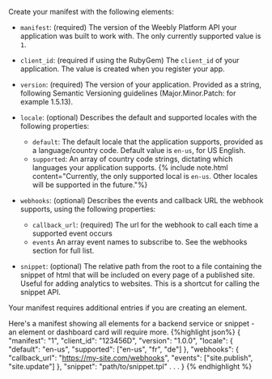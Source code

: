 Create your manifest with the following elements:

* `manifest`: (required)
   The version of the Weebly Platform API your application was built to work with.  The only currently supported value is `1`.

* `client_id`: (required if using the RubyGem) <!--todo: link-->
   The `client_id` of your application. The value is created when you register<!--todo: link--> your app.

* `version`: (required)
   The version of your application.  Provided as a string, following Semantic Versioning guidelines (Major.Minor.Patch: for example 1.5.13).

* `locale`: (optional)
   Describes the default and supported locales with the following properties:
   * `default`: The default locale that the application supports, provided as a language/country code. Default value is `en-us`, for US English.
   * `supported`: An array of country code strings, dictating which languages your application supports.
      {% include note.html content="Currently, the only supported local is `en-us`. Other locales will be supported in the future."%}

* `webhooks`: (optional)
   Describes the events and callback URL the webhook supports, using the following properties:
   * `callback_url`: (required)
      The url for the webhook to call each time a supported event occurs
   * `events`
      An array event names to subscribe to. See the webhooks section for full list.

* `snippet`: (optional)
   The relative path from the root to a file containing the snippet of html that will be included on every page of a published site. Useful for adding analytics to websites. This is a shortcut for calling the snippet API.

​Your manifest requires additional entries if you are creating an element.<!--todo: add link-->

Here's a manifest showing all elements for a backend service or snippet - an element or dashboard card will require more.
{%highlight json%}
{
   "manifest": "1",
   "client_id": "123456D",
   "version": "1.0.0",
   "locale": {
      "default": "en-us",
      "supported": ["en-us", "fr", "de"]
   },
   "webhooks": {
      "callback_url": "https://my-site.com/webhooks",
      "events": ["site.publish", "site.update"]
   },
   "snippet": "path/to/snippet.tpl"
. . .
}
{% endhighlight %}